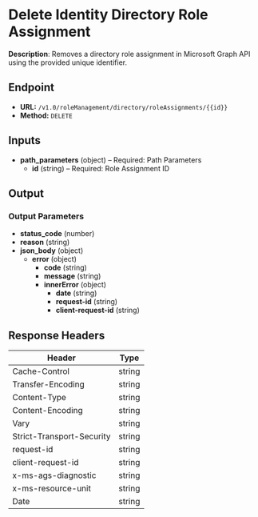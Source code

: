 # Delete Identity Directory Role Assignment

**Description**: Removes a directory role assignment in Microsoft Graph API using the provided unique identifier.

## Endpoint

- **URL:** `/v1.0/roleManagement/directory/roleAssignments/{{id}}`
- **Method:** `DELETE`
## Inputs

- **path_parameters** (object) – Required: Path Parameters
  - **id** (string) – Required: Role Assignment ID
## Output

### Output Parameters

- **status_code** (number)
- **reason** (string)
- **json_body** (object)
  - **error** (object)
    - **code** (string)
    - **message** (string)
    - **innerError** (object)
      - **date** (string)
      - **request-id** (string)
      - **client-request-id** (string)
## Response Headers

| Header | Type |
|--------|------|
| Cache-Control | string |
| Transfer-Encoding | string |
| Content-Type | string |
| Content-Encoding | string |
| Vary | string |
| Strict-Transport-Security | string |
| request-id | string |
| client-request-id | string |
| x-ms-ags-diagnostic | string |
| x-ms-resource-unit | string |
| Date | string |